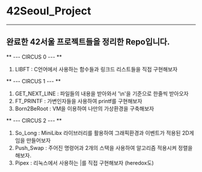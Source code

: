 # 42Seoul_Project
---
## 완료한 42서울 프로젝트들을 정리한 Repo입니다.

** --- CIRCUS 0 --- **

1. LIBFT			: C언어에서 사용하는 함수들과 링크드 리스트들을 직접 구현해보자

** --- CIRCUS 1 --- **

1. GET_NEXT_LINE	: 파일들의 내용을 받아와서 '\n'을 기준으로 한줄씩 받아오자
2. FT_PRINTF		: 가변인자들을 사용하여 printf를 구현해보자
3. Born2BeRoot		: VM을 이용하여 나만의 가상환경을 구축해보자

** --- CIRCUS 2 --- **

1. So_Long			: MiniLibx 라이브러리를 활용하여 그래픽환경과 이벤트가 적용된 2D게임을 만들어보자
2. Push_Swap		: 주어진 명령어과 2개의 스택을 사용하여 알고리즘 적용시켜 정렬을 해보자.
3. Pipex			: 리눅스에서 사용하는 |를 직접 구현해보자 (heredox도)